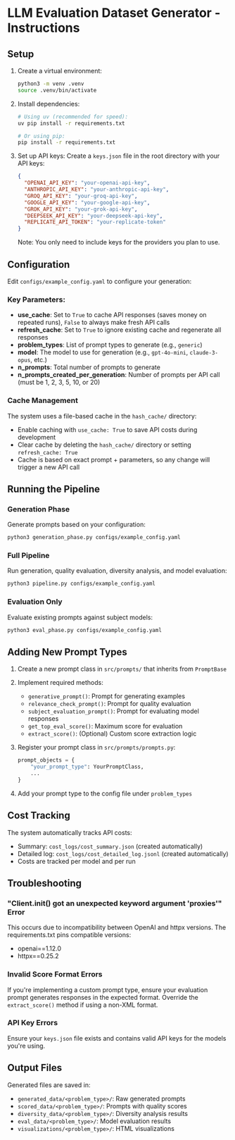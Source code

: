 # LLM Evaluation Dataset Generator - Instructions

## Setup

1. Create a virtual environment:
   ```bash
   python3 -m venv .venv
   source .venv/bin/activate
   ```

2. Install dependencies:
   ```bash
   # Using uv (recommended for speed):
   uv pip install -r requirements.txt
   
   # Or using pip:
   pip install -r requirements.txt
   ```

3. Set up API keys:
   Create a `keys.json` file in the root directory with your API keys:
   ```json
   {
     "OPENAI_API_KEY": "your-openai-api-key",
     "ANTHROPIC_API_KEY": "your-anthropic-api-key",
     "GROQ_API_KEY": "your-groq-api-key",
     "GOOGLE_API_KEY": "your-google-api-key",
     "GROK_API_KEY": "your-grok-api-key",
     "DEEPSEEK_API_KEY": "your-deepseek-api-key",
     "REPLICATE_API_TOKEN": "your-replicate-token"
   }
   ```
   Note: You only need to include keys for the providers you plan to use.

## Configuration

Edit `configs/example_config.yaml` to configure your generation:

### Key Parameters:

- **use_cache**: Set to `True` to cache API responses (saves money on repeated runs), `False` to always make fresh API calls
- **refresh_cache**: Set to `True` to ignore existing cache and regenerate all responses
- **problem_types**: List of prompt types to generate (e.g., `generic`)
- **model**: The model to use for generation (e.g., `gpt-4o-mini`, `claude-3-opus`, etc.)
- **n_prompts**: Total number of prompts to generate
- **n_prompts_created_per_generation**: Number of prompts per API call (must be 1, 2, 3, 5, 10, or 20)

### Cache Management

The system uses a file-based cache in the `hash_cache/` directory:
- Enable caching with `use_cache: True` to save API costs during development
- Clear cache by deleting the `hash_cache/` directory or setting `refresh_cache: True`
- Cache is based on exact prompt + parameters, so any change will trigger a new API call

## Running the Pipeline

### Generation Phase
Generate prompts based on your configuration:
```bash
python3 generation_phase.py configs/example_config.yaml
```

### Full Pipeline
Run generation, quality evaluation, diversity analysis, and model evaluation:
```bash
python3 pipeline.py configs/example_config.yaml
```

### Evaluation Only
Evaluate existing prompts against subject models:
```bash
python3 eval_phase.py configs/example_config.yaml
```

## Adding New Prompt Types

1. Create a new prompt class in `src/prompts/` that inherits from `PromptBase`
2. Implement required methods:
   - `generative_prompt()`: Prompt for generating examples
   - `relevance_check_prompt()`: Prompt for quality evaluation
   - `subject_evaluation_prompt()`: Prompt for evaluating model responses
   - `get_top_eval_score()`: Maximum score for evaluation
   - `extract_score()`: (Optional) Custom score extraction logic

3. Register your prompt class in `src/prompts/prompts.py`:
   ```python
   prompt_objects = {
       "your_prompt_type": YourPromptClass,
       ...
   }
   ```

4. Add your prompt type to the config file under `problem_types`

## Cost Tracking

The system automatically tracks API costs:
- Summary: `cost_logs/cost_summary.json` (created automatically)
- Detailed log: `cost_logs/cost_detailed_log.jsonl` (created automatically)
- Costs are tracked per model and per run

## Troubleshooting

### "Client.__init__() got an unexpected keyword argument 'proxies'" Error
This occurs due to incompatibility between OpenAI and httpx versions. The requirements.txt pins compatible versions:
- openai==1.12.0
- httpx==0.25.2

### Invalid Score Format Errors
If you're implementing a custom prompt type, ensure your evaluation prompt generates responses in the expected format. Override the `extract_score()` method if using a non-XML format.

### API Key Errors
Ensure your `keys.json` file exists and contains valid API keys for the models you're using.

## Output Files

Generated files are saved in:
- `generated_data/<problem_type>/`: Raw generated prompts
- `scored_data/<problem_type>/`: Prompts with quality scores
- `diversity_data/<problem_type>/`: Diversity analysis results
- `eval_data/<problem_type>/`: Model evaluation results
- `visualizations/<problem_type>/`: HTML visualizations